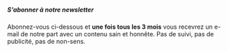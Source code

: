 ---
---

##### S'abonner à notre newsletter

Abonnez-vous ci-dessous et **une fois tous les 3 mois** vous recevrez un e-mail de notre part avec un contenu sain et honnête. Pas de suivi, pas de publicité, pas de non-sens. 
    

